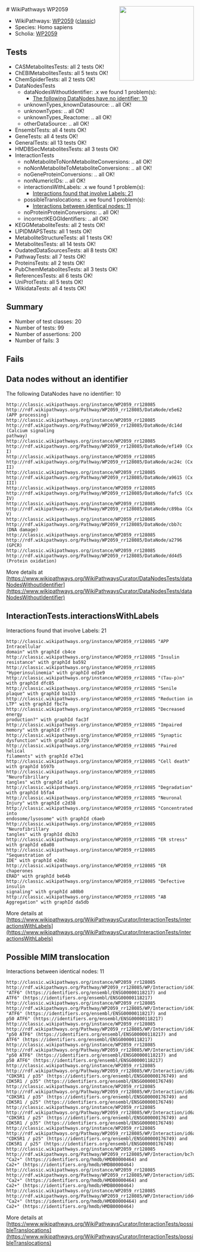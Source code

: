 <img style="float: right; width: 200px" src="https://upload.wikimedia.org/wikipedia/commons/thumb/8/83/Wplogo_with_text_500.png/640px-Wplogo_with_text_500.png" />
# WikiPathways WP2059

* WikiPathways: [WP2059](https://wikipathways.org/pathways/WP2059) ([classic](https://classic.wikipathways.org/instance/WP2059))
* Species: Homo sapiens
* Scholia: [WP2059](https://scholia.toolforge.org/wikipathways/WP2059)
## Tests
* CASMetabolitesTests: all 2 tests OK!
* ChEBIMetabolitesTests: all 5 tests OK!
* ChemSpiderTests: all 2 tests OK!
* DataNodesTests
    * dataNodesWithoutIdentifier: .x we found 1 problem(s):
        * [The following DataNodes have no identifier: 10](#8792c490)
    * unknownTypes_knownDatasource: .. all OK!
    * unknownTypes: .. all OK!
    * unknownTypes_Reactome: .. all OK!
    * otherDataSource: .. all OK!
* EnsemblTests: all 4 tests OK!
* GeneTests: all 4 tests OK!
* GeneralTests: all 13 tests OK!
* HMDBSecMetabolitesTests: all 3 tests OK!
* InteractionTests
    * noMetaboliteToNonMetaboliteConversions: .. all OK!
    * noNonMetaboliteToMetaboliteConversions: .. all OK!
    * noGeneProteinConversions: .. all OK!
    * nonNumericIDs: .. all OK!
    * interactionsWithLabels: .x we found 1 problem(s):
        * [Interactions found that involve Labels: 21](#fe97a8d8)
    * possibleTranslocations: .x we found 1 problem(s):
        * [Interactions between identical nodes: 11](#661ebeeb)
    * noProteinProteinConversions: .. all OK!
    * incorrectKEGGIdentifiers: .. all OK!
* KEGGMetaboliteTests: all 2 tests OK!
* LIPIDMAPSTests: all 1 tests OK!
* MetaboliteStructureTests: all 1 tests OK!
* MetabolitesTests: all 14 tests OK!
* OudatedDataSourcesTests: all 8 tests OK!
* PathwayTests: all 7 tests OK!
* ProteinsTests: all 2 tests OK!
* PubChemMetabolitesTests: all 3 tests OK!
* ReferencesTests: all 6 tests OK!
* UniProtTests: all 5 tests OK!
* WikidataTests: all 4 tests OK!


## Summary

* Number of test classes: 20
* Number of tests: 99
* Number of assertions: 200
* Number of fails: 3

## Fails

<a name="8792c490" />

## Data nodes without an identifier

The following DataNodes have no identifier: 10
```
http://classic.wikipathways.org/instance/WP2059_rr128085 http://rdf.wikipathways.org/Pathway/WP2059_rr128085/DataNode/e5e62 (APP processing)
http://classic.wikipathways.org/instance/WP2059_rr128085 http://rdf.wikipathways.org/Pathway/WP2059_rr128085/DataNode/dc14d (Calcium signaling 
pathway)
http://classic.wikipathways.org/instance/WP2059_rr128085 http://rdf.wikipathways.org/Pathway/WP2059_rr128085/DataNode/ef149 (Cx I)
http://classic.wikipathways.org/instance/WP2059_rr128085 http://rdf.wikipathways.org/Pathway/WP2059_rr128085/DataNode/ac24c (Cx II)
http://classic.wikipathways.org/instance/WP2059_rr128085 http://rdf.wikipathways.org/Pathway/WP2059_rr128085/DataNode/a9615 (Cx III)
http://classic.wikipathways.org/instance/WP2059_rr128085 http://rdf.wikipathways.org/Pathway/WP2059_rr128085/DataNode/fafc5 (Cx IV)
http://classic.wikipathways.org/instance/WP2059_rr128085 http://rdf.wikipathways.org/Pathway/WP2059_rr128085/DataNode/c89ba (Cx V)
http://classic.wikipathways.org/instance/WP2059_rr128085 http://rdf.wikipathways.org/Pathway/WP2059_rr128085/DataNode/cbb7c (DNA damage)
http://classic.wikipathways.org/instance/WP2059_rr128085 http://rdf.wikipathways.org/Pathway/WP2059_rr128085/DataNode/a2796 (GPCR)
http://classic.wikipathways.org/instance/WP2059_rr128085 http://rdf.wikipathways.org/Pathway/WP2059_rr128085/DataNode/dd4d5 (Protein oxidation)
```

More details at [https://www.wikipathways.org/WikiPathwaysCurator/DataNodesTests/dataNodesWithoutIdentifier](https://www.wikipathways.org/WikiPathwaysCurator/DataNodesTests/dataNodesWithoutIdentifier)

<a name="fe97a8d8" />

## InteractionTests.interactionsWithLabels

Interactions found that involve Labels: 21
```
http://classic.wikipathways.org/instance/WP2059_rr128085 "APP Intracellular 
domain" with graphId cb4ce
http://classic.wikipathways.org/instance/WP2059_rr128085 "Insulin resistance" with graphId ba592
http://classic.wikipathways.org/instance/WP2059_rr128085 "Hyperinsulinemia" with graphId ed1e9
http://classic.wikipathways.org/instance/WP2059_rr128085 "(Tau-p)n" with graphId dfc85
http://classic.wikipathways.org/instance/WP2059_rr128085 "Senile plaque" with graphId ba133
http://classic.wikipathways.org/instance/WP2059_rr128085 "Reduction in LTP" with graphId fbc7a
http://classic.wikipathways.org/instance/WP2059_rr128085 "Decreased energy 
production?" with graphId fac3f
http://classic.wikipathways.org/instance/WP2059_rr128085 "Impaired memory" with graphId c7fff
http://classic.wikipathways.org/instance/WP2059_rr128085 "Synaptic dysfunction" with graphId a1729
http://classic.wikipathways.org/instance/WP2059_rr128085 "Paired helical 
filaments" with graphId e73e1
http://classic.wikipathways.org/instance/WP2059_rr128085 "Cell death" with graphId b597b
http://classic.wikipathways.org/instance/WP2059_rr128085 "Neurofibrillary
tangles" with graphId e1af1
http://classic.wikipathways.org/instance/WP2059_rr128085 "Degradation" with graphId b5fa4
http://classic.wikipathways.org/instance/WP2059_rr128085 "Neuronal Injury" with graphId c2d38
http://classic.wikipathways.org/instance/WP2059_rr128085 "Concentrated into
endosome/lysosome" with graphId c6aeb
http://classic.wikipathways.org/instance/WP2059_rr128085 "Neurofibrillary 
tangles" with graphId db2b3
http://classic.wikipathways.org/instance/WP2059_rr128085 "ER stress" with graphId e8a08
http://classic.wikipathways.org/instance/WP2059_rr128085 "Sequestration of 
IDE" with graphId e248c
http://classic.wikipathways.org/instance/WP2059_rr128085 "ER chaperones
ERAD" with graphId be64b
http://classic.wikipathways.org/instance/WP2059_rr128085 "Defective insulin 
signaling" with graphId a80b0
http://classic.wikipathways.org/instance/WP2059_rr128085 "AB Aggregation" with graphId da5db
```

More details at [https://www.wikipathways.org/WikiPathwaysCurator/InteractionTests/interactionsWithLabels](https://www.wikipathways.org/WikiPathwaysCurator/InteractionTests/interactionsWithLabels)

<a name="661ebeeb" />

## Possible MIM translocation

Interactions between identical nodes: 11
```
http://classic.wikipathways.org/instance/WP2059_rr128085 http://rdf.wikipathways.org/Pathway/WP2059_rr128085/WP/Interaction/id41e74657 "ATF6" (https://identifiers.org/ensembl/ENSG00000118217) and 
ATF6" (https://identifiers.org/ensembl/ENSG00000118217)
http://classic.wikipathways.org/instance/WP2059_rr128085 http://rdf.wikipathways.org/Pathway/WP2059_rr128085/WP/Interaction/id41e74657 "ATF6" (https://identifiers.org/ensembl/ENSG00000118217) and 
p50 ATF6" (https://identifiers.org/ensembl/ENSG00000118217)
http://classic.wikipathways.org/instance/WP2059_rr128085 http://rdf.wikipathways.org/Pathway/WP2059_rr128085/WP/Interaction/id41e74657 "p50 ATF6" (https://identifiers.org/ensembl/ENSG00000118217) and 
ATF6" (https://identifiers.org/ensembl/ENSG00000118217)
http://classic.wikipathways.org/instance/WP2059_rr128085 http://rdf.wikipathways.org/Pathway/WP2059_rr128085/WP/Interaction/id41e74657 "p50 ATF6" (https://identifiers.org/ensembl/ENSG00000118217) and 
p50 ATF6" (https://identifiers.org/ensembl/ENSG00000118217)
http://classic.wikipathways.org/instance/WP2059_rr128085 http://rdf.wikipathways.org/Pathway/WP2059_rr128085/WP/Interaction/id6ab9bac4 "CDK5R1 / p35" (https://identifiers.org/ensembl/ENSG00000176749) and 
CDK5R1 / p35" (https://identifiers.org/ensembl/ENSG00000176749)
http://classic.wikipathways.org/instance/WP2059_rr128085 http://rdf.wikipathways.org/Pathway/WP2059_rr128085/WP/Interaction/id6ab9bac4 "CDK5R1 / p35" (https://identifiers.org/ensembl/ENSG00000176749) and 
CDK5R1 / p25" (https://identifiers.org/ensembl/ENSG00000176749)
http://classic.wikipathways.org/instance/WP2059_rr128085 http://rdf.wikipathways.org/Pathway/WP2059_rr128085/WP/Interaction/id6ab9bac4 "CDK5R1 / p25" (https://identifiers.org/ensembl/ENSG00000176749) and 
CDK5R1 / p35" (https://identifiers.org/ensembl/ENSG00000176749)
http://classic.wikipathways.org/instance/WP2059_rr128085 http://rdf.wikipathways.org/Pathway/WP2059_rr128085/WP/Interaction/id6ab9bac4 "CDK5R1 / p25" (https://identifiers.org/ensembl/ENSG00000176749) and 
CDK5R1 / p25" (https://identifiers.org/ensembl/ENSG00000176749)
http://classic.wikipathways.org/instance/WP2059_rr128085 http://rdf.wikipathways.org/Pathway/WP2059_rr128085/WP/Interaction/bc7d3 "Ca2+" (https://identifiers.org/hmdb/HMDB0000464) and 
Ca2+" (https://identifiers.org/hmdb/HMDB0000464)
http://classic.wikipathways.org/instance/WP2059_rr128085 http://rdf.wikipathways.org/Pathway/WP2059_rr128085/WP/Interaction/id5225f92c "Ca2+" (https://identifiers.org/hmdb/HMDB0000464) and 
Ca2+" (https://identifiers.org/hmdb/HMDB0000464)
http://classic.wikipathways.org/instance/WP2059_rr128085 http://rdf.wikipathways.org/Pathway/WP2059_rr128085/WP/Interaction/idd4f5d70a "Ca2+" (https://identifiers.org/hmdb/HMDB0000464) and 
Ca2+" (https://identifiers.org/hmdb/HMDB0000464)
```

More details at [https://www.wikipathways.org/WikiPathwaysCurator/InteractionTests/possibleTranslocations](https://www.wikipathways.org/WikiPathwaysCurator/InteractionTests/possibleTranslocations)

